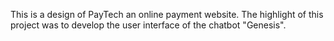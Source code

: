 This is a design of PayTech an online payment website.
The highlight of this project was to develop the user interface of the chatbot "Genesis".
